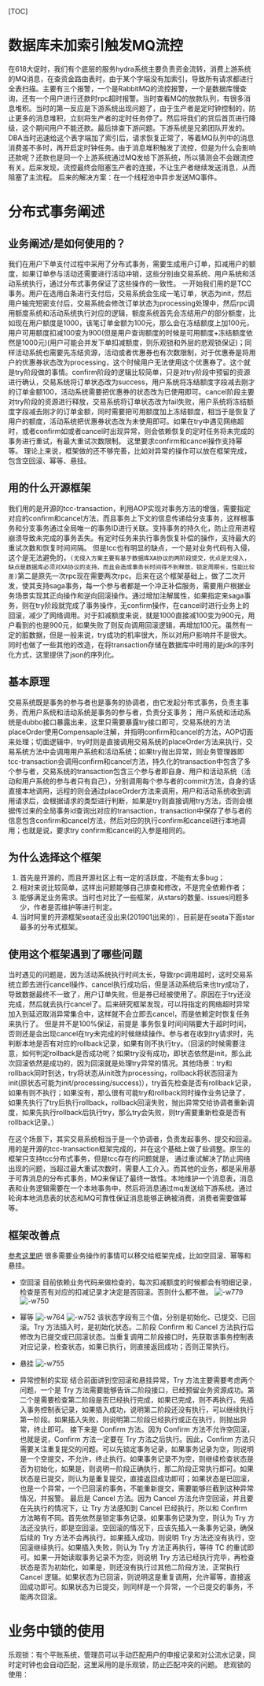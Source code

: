 [TOC]
# 数据库未加索引触发MQ流控
在618大促时，我们有个底层的服务hydra系统主要负责资金流转，消费上游系统的MQ消息，在查资金路由表时，由于某个字端没有加索引，导致所有请求都进行全表扫描。主要有三个报警，一个是RabbitMQ的流控报警，一个是数据库慢查询，还有一个用户进行还款时rpc超时报警。当时查看MQ的放款队列，有很多消息堆积。当时的第一反应是下游系统出现问题了，由于生产者是定时钟控制的，防止更多的消息堆积，立刻将生产者的定时任务停了。然后将我们的贷后首页进行降级，这个期间用户不能还款。最后排查下游问题。下游系统是兄弟团队开发的。
DBA当时迅速给这个表字端加了索引后，请求恢复正常了，等着MQ队列中的消息消费差不多时，再开启定时钟任务。由于消息堆积触发了流控，但是为什么会影响还款呢？还款也是同一个上游系统通过MQ发给下游系统，所以猜测会不会跟流控有关。后来发现，流控最终会阻塞生产者的连接，不让生产者继续发送消息，从而阻塞了主流程。
后来的解决方案：在一个线程池中异步发送MQ事件。

# 分布式事务阐述
## 业务阐述/是如何使用的？
我们在用户下单支付过程中采用了分布式事务，需要生成用户订单，扣减用户的额度，如果订单参与活动还需要进行活动冲销，这些分别由交易系统、用户系统和活动系统执行，通过分布式事务保证了这些操作的一致性。
一开始我们用的是TCC事务。用户在选用白条进行支付后，交易系统会生成一笔订单，状态为init，然后用户输完短密支付后，交易系统会修改订单状态为processing处理中，然后rpc调用额度系统和活动系统执行对应的逻辑，额度系统首先会冻结用户的部分额度，比如现在用户额度是1000，该笔订单金额为100元，那么会在冻结额度上加100元，用户可用额度扣减100变为900(但是用户查询额度的时候是可用额度+冻结额度依然是1000元)(用户可能会并发下单扣减额度，则乐观锁和外层的悲观锁保证)；同样活动系统也需要先冻结资源，活动或者优惠券也有次数限制，对于优惠券是将用户的优惠券状态改为processing，这个时候用户无法使用这个优惠券了。这个就是try阶段做的事情。confirm阶段的逻辑比较简单，只是对try阶段中预留的资源进行确认，交易系统将订单状态改为success，用户系统将冻结额度字段减去刚才的订单金额100，活动系统需要把优惠券的状态改为已使用即可。cancel阶段主要对try阶段的资源进行释放，交易系统将订单状态改为fail失败，用户系统将冻结额度字段减去刚才的订单金额，同时需要把可用额度加上冻结额度，相当于是恢复了用户的额度，活动系统把优惠券状态改为未使用即可。如果在try中遇见网络超时，或者confirm如或者cancel时出现异常，则会依赖恢复的定时任务将未完成的事务进行重试，有最大重试次数限制。
这里要求confirm和cancel操作支持幂等。
理论上来说，框架做的还不够完善，比如对异常的操作可以放在框架完成，包含空回滚、幂等、悬挂。


## 用的什么开源框架
我们用的是开源的tcc-transaction，利用AOP实现对事务方法的增强，需要指定对应的confirm和cancel方法，而且事务上下文的信息传递给分支事务，这样根事务和分支事务通过全局唯一的事务ID进行关联。支持事务的持久化，防止应用进程崩溃导致未完成的事务丢失。有定时任务来执行事务恢复补偿的操作，支持最大的重试次数和恢复时间间隔。
但是tcc也有明显的缺点，一个是对业务代码有入侵，这个是无法避免的，`(无侵入方案主要有基于数据库XA协议的两阶段提交，优点是无侵入，缺点是数据库必须对XA协议的支持，而且会造成事务长时间得不到释放，锁定周期长，性能比较差)`第二是原先一次rpc现在需要两次rpc。后来在这个框架基础上，做了二次开发，使其支持saga事务，每一个参与者都是一个冲正补偿服务，需要用户根据业务场景实现其正向操作和逆向回滚操作。通过增加注解属性，如果指定来saga事务，则在try阶段就完成了事务操作，无confirm操作，在cancel时进行业务上的回滚，减少了网络调用。对于扣减额度来说，就是1000直接减100变为900元，用户看到的也是900元，如果失败了则反向调用回滚逻辑，再增加100元。虽然有一定的脏数据，但是一般来说，try成功的机率很大，所以对用户影响并不是很大。
同时也做了一些其他的改造，在将transaction存储在数据库中时用的是jdk的序列化方式，这里提供了json的序列化。

## 基本原理
交易系统既是事务的参与者也是事务的协调者，由它发起分布式事务，负责主事务，而用户系统和活动系统是事务的参与者，负责分支事务；
用户系统和活动系统是dubbo接口暴露出来，这里只需要暴露try接口即可，交易系统的方法placeOrder使用Compensaple注解，并指明confirm和cancel的方法，AOP切面来处理；切面逻辑中，try时则是直接调用交易系统的placeOrder方法来执行，交易系统方法中会调用用户系统和活动系统；如果try抛出异常，则业务管理器即tcc-transaction会调用confirm和cancel方法，持久化的transaction中包含了多个参与者，交易系统的transaction包含三个参与者即自身、用户和活动系统（活动和用户系统的参与者只有自己），分别调用每个参与者的commit方法，自身的话直接本地调用，远程的则会通过placeOrder方法来调用，用户和活动系统收到调用请求后，会根据请求的类型进行判断，如果是try则直接调用try方法，否则会根据传过来的全局事务id查询出对应的transaction，transaction中保存了参与者的信息包含confirm和cancel方法，然后对应的执行confirm和cancel进行本地调用；也就是说，要求try confirm和cancel的入参是相同的。


## 为什么选择这个框架
1. 首先是开源的，而且开源社区上有一定的活跃度，不能有太多bug；
2. 相对来说比较简单，这样出问题能够自己排查和修改，不是完全依赖作者；
3. 能够满足业务需求。当时也对比了一些框架，从stars的数量、issues问题多少，作者是否维护等进行判定。
4. 当时阿里的开源框架seata还没出来(201901出来的），目前是在seata下面star最多的分布式框架。

## 使用这个框架遇到了哪些问题
当时遇见的问题是，因为活动系统执行时间太长，导致rpc调用超时，这时交易系统立即去进行cancel操作，cancel执行成功后，但是活动系统后来也try成功了，导致数据最终不一致了，用户订单失败，但是券已经被使用了。原因在于try还没完成，然后就去执行cancel了。后来研究框架发现，可以将指定的网络超时异常加入到延迟取消异常集合中，这样就不会立即去cancel，而是依赖定时恢复任务来执行了。
但是并不是100%保证，前提是 事务恢复时间间隔要大于超时时间，否则还是会出现cancel在try未完成的时候继续操作。参与者在收到try请求时，先判断本地是否有对应的rollback记录，如果有则不执行try。（回滚的时候需要注意，如何判定rollback是否成功呢？如果try没有成功，即状态依然是init，那么此次回滚依然是成功的，因为回滚就是处理try异常的情况。其他场景：try和rollback同时到达，try将状态从init改为processing，rollback将状态回滚为init(原状态可能为init/processing/success)），try首先检查是否有rollback记录，如果有则不执行；如果没有，那么很有可能try和rollback同时操作业务记录了，如果先执行了try后执行rollback，rollback回滚失败，抛出异常交给协调者重新调度，如果先执行rollback后执行try，那么try会失败，则try需要重新检查是否有rollback记录。）

在这个场景下，其实交易系统相当于是一个协调者，负责发起事务、提交和回滚。
用的是开源的tcc-transaction框架完成的，并在这个基础上做了些调整。原生的框架只支持tcc分布式事务，但是tcc存在的问题就是，
通过重试解决了防止网络出现的问题，当超过最大重试次数时，需要人工介入。而其他的业务，都是采用基于可靠消息的分布式事务，MQ来保证了最终一致性。本地维护一个消息表，消息表和业务逻辑需要在一个本地事务中，然后将消息通过mq发送给下游系统。通过轮询本地消息表的状态和MQ可靠性保证消息能够正确被消费，消费者需要做幂等。

## 框架改善点
[参考这里吧](https://www.infoq.cn/article/G33hCC-QoSJPlkt4e64E)
很多需要业务操作的事情可以移交给框架完成，比如空回滚、幂等和悬挂。
* 空回滚
    目前依赖业务代码来做检查的，每次扣减额度的时候都会有明细记录，检查是否有对应的扣减记录才决定是否回滚。否则什么都不做。
    ![-w779](media/15641304209257.jpg)  
![-w750](media/15641304706004.jpg)  

* 幂等
    ![-w764](media/15641309354322.jpg)
![-w752](media/15641309639714.jpg)
该状态字段有三个值，分别是初始化、已提交、已回滚。Try 方法插入时，是初始化状态。二阶段 Confirm 和 Cancel 方法执行后修改为已提交或已回滚状态。当重复调用二阶段接口时，先获取该事务控制表对应记录，检查状态，如果已执行，则直接返回成功；否则正常执行。

* 悬挂
![-w755](media/15641310437389.jpg)

* 异常控制的实现
    结合前面讲到空回滚和悬挂异常，Try 方法主要需要考虑两个问题，一个是 Try 方法需要能够告诉二阶段接口，已经预留业务资源成功。第二个是需要检查第二阶段是否已经执行完成，如果已完成，则不再执行。先插入事务控制表记录，如果插入成功，说明第二阶段还没有执行，可以继续执行第一阶段。如果插入失败，则说明第二阶段已经执行或正在执行，则抛出异常，终止即可。
    接下来是 Confirm 方法。因为 Confirm 方法不允许空回滚，也就是说，Confirm 方法一定要在 Try 方法之后执行。因此，Confirm 方法只需要关注重复提交的问题。可以先锁定事务记录，如果事务记录为空，则说明是一个空提交，不允许，终止执行。如果事务记录不为空，则继续检查状态是否为初始化，如果是，则说明一阶段正确执行，那二阶段正常执行即可。如果状态是已提交，则认为是重复提交，直接返回成功即可；如果状态是已回滚，也是一个异常，一个已回滚的事务，不能重新提交，需要能够拦截到这种异常情况，并报警。
    最后是 Cancel 方法。因为 Cancel 方法允许空回滚，并且要在先执行的情况下，让 Try 方法感知到 Cancel 已经执行，所以和 Confirm 方法略有不同。首先依然是锁定事务记录。如果事务记录为空，则认为 Try 方法还没执行，即是空回滚。空回滚的情况下，应该先插入一条事务记录，确保后续的 Try 方法不会再执行。如果插入成功，则说明 Try 方法还没有执行，空回滚继续执行。如果插入失败，则认为 Try 方法正再执行，等待 TC 的重试即可。如果一开始读取事务记录不为空，则说明 Try 方法已经执行完毕，再检查状态是否为初始化，如果是，则还没有执行过其他二阶段方法，正常执行 Cancel 逻辑。如果状态为已回滚，则说明这是重复调用，允许幂等，直接返回成功即可。如果状态为已提交，则同样是一个异常，一个已提交的事务，不能再次回滚。
    
# 业务中锁的使用
乐观锁：有个平账系统，管理员可以手动匹配用户的申报记录和对公流水记录，同时定时钟也会自动匹配，这里采用的是乐观锁，防止匹配冲突的问题。
悲观锁的使用：